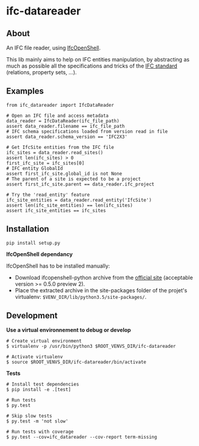 # ifc-datareader

## About
An IFC file reader, using [IfcOpenShell](http://ifcopenshell.org/python.html).

This lib mainly aims to help on IFC entities manipulation, by abstracting
as much as possible all the specifications and tricks of the [IFC standard](
http://www.buildingsmart-tech.org/) (relations, property sets, ...).

## Examples

    from ifc_datareader import IfcDataReader

    # Open an IFC file and access metadata
    data_reader = IfcDataReader(ifc_file_path)
    assert data_reader.filename == ifc_file_path
    # IFC schema specifications loaded from version read in file
    assert data_reader.schema_version == 'IFC2X3'

    # Get IfcSite entities from the IFC file
    ifc_sites = data_reader.read_sites()
    assert len(ifc_sites) > 0
    first_ifc_site = ifc_sites[0]
    # IFC entity GlobalId
    assert first_ifc_site.global_id is not None
    # The parent of a site is expected to be a project
    assert first_ifc_site.parent == data_reader.ifc_project

    # Try the 'read_entity' feature
    ifc_site_entities = data_reader.read_entity('IfcSite')
    assert len(ifc_site_entities) == len(ifc_sites)
    assert ifc_site_entities == ifc_sites

## Installation

    pip install setup.py

**IfcOpenShell dependancy**

IfcOpenShell has to be installed manually:
- Download ifcopenshell-python archive from the [official site](
http://ifcopenshell.org/python.html) (acceptable version >= 0.5.0 preview 2).
- Place the extracted archive in the site-packages folder of the projet's
virtualenv: `$VENV_DIR/lib/python3.5/site-packages/`.

## Development

**Use a virtual environnement to debug or develop**

    # Create virtual environment
    $ virtualenv -p /usr/bin/python3 $ROOT_VENVS_DIR/ifc-datareader

    # Activate virtualenv
    $ source $ROOT_VENVS_DIR/ifc-datareader/bin/activate

**Tests**

    # Install test dependencies
    $ pip install -e .[test]

    # Run tests
    $ py.test

    # Skip slow tests
    $ py.test -m 'not slow'

    # Run tests with coverage
    $ py.test --cov=ifc_datareader --cov-report term-missing
